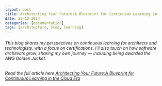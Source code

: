 ```yaml
---
layout: post
title: Architecting Your Future:A Blueprint for Continuous Learning in the Cloud Era
date: 23-12-2024
categories: [documentation]
tags: [architecture, blog, learning]
---
```


###### This blog shares my perspectives on continuous learning for architects and technologists, with a focus on certifications. I’ll also touch on how software architects grow, sharing my own journey — including being awarded the AWS Golden Jacket. 

###### Read the full article here [Architecting Your Future:A Blueprint for Continuous Learning in the Cloud Era](https://kothiyal-anuj.medium.com/architecting-your-future-a-blueprint-for-continuous-learning-in-the-cloud-era-696f47bcbf0b)



